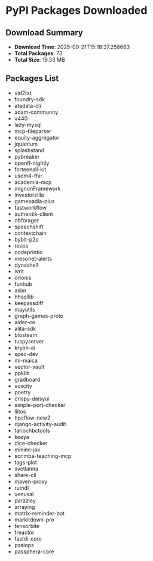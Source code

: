 # PyPI Packages Downloaded

## Download Summary
- **Download Time**: 2025-09-21T15:18:37.258663
- **Total Packages**: 73
- **Total Size**: 19.53 MB

## Packages List
- vid2txt
- foundry-sdk
- atadata-cli
- adam-community
- v440
- lazy-mysql
- mcp-fileparser
- equity-aggregator
- jquantum
- splashstand
- pybreaker
- openfl-nightly
- forteenall-kit
- usdm4-fhir
- academia-mcp
- mignonFramework
- investorzilla
- gamepadla-plus
- fastworkflow
- authentik-client
- nbforager
- speechshift
- contextchain
- bybit-p2p
- revos
- codeprintio
- mesonet-alerts
- dynashell
- ivrit
- orionis
- funhub
- asim
- hhsqllib
- keepassdiff
- mayutils
- graph-games-proto
- aider-ce
- alita-sdk
- biosteam
- tuspyserver
- kryon-ai
- spec-dev
- mi-maica
- vector-vault
- ppklib
- gradboard
- voxcity
- poetry
- crispy-daisyui
- simple-port-checker
- liitos
- hpcflow-new2
- django-activity-audit
- tariochbctools
- keeya
- dice-checker
- miniml-jax
- scrimba-teaching-mcp
- tags-plot
- svetlanna
- share-cli
- maven-proxy
- rumdl
- venusai
- parzzley
- arraying
- matrix-reminder-bot
- markitdown-pro
- tensorbite
- freactor
- fastdi-core
- psaiops
- passphera-core
